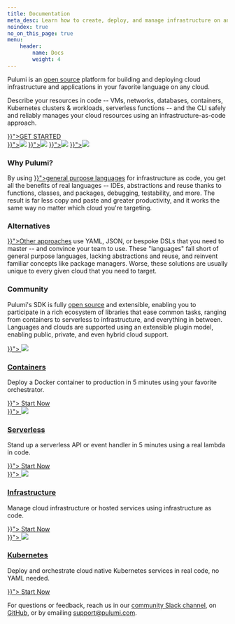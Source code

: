 ```yaml
---
title: Documentation
meta_desc: Learn how to create, deploy, and manage infrastructure on any cloud using Pulumi's open source infrastructure as code SDK.
noindex: true
no_on_this_page: true
menu:
    header:
        name: Docs
        weight: 4
---
```


Pulumi is an <a href="https://github.com/pulumi/pulumi" target="_blank">open source</a> platform for building and
deploying cloud infrastructure and applications in your favorite language on any cloud.

Describe your resources in code -- VMs, networks, databases, containers, Kubernetes clusters & workloads, serverless
functions -- and the CLI safely and reliably manages your cloud resources using an infrastructure-as-code approach.

<div class="flex justify-center py-6">
    <a class="btn btn-lg mx-1 my-1" href="{{< relref "/docs/quickstart" >}}">GET STARTED</a>
</div>

<div class="my-4 bg-gray-100 border-t border-b border-gray-300 md:flex justify-center py-8 max-w-6xl">
    <a href="{{< relref "/docs/quickstart/aws" >}}"><img src="/images/docs/quickstart/aws-purple.png"></a>
    <a href="{{< relref "/docs/quickstart/azure" >}}"><img src="/images/docs/quickstart/azure-purple.png"></a>
    <a href="{{< relref "/docs/quickstart/gcp" >}}"><img src="/images/docs/quickstart/gcp-purple.png"></a>
    <a href="{{< relref "/docs/quickstart/kubernetes" >}}"><img src="/images/docs/quickstart/k8s-purple.png"></a>
</div>

<div class="my-4 md:flex py-8">
    <div>
        <h3 class="no-anchor">Why Pulumi?</h3>
        <p class="text-sm text-gray-600">
            By using <a href="{{< relref "/docs/reference/languages" >}}">general purpose languages</a>
            for infrastructure as code,
            you get all the benefits of real languages -- IDEs, abstractions and
            reuse thanks to functions, classes, and packages, debugging, testability,
            and more. The result is far less copy and paste and greater productivity,
            and it works the same way no matter which cloud you're targeting.
        </p>
    </div>
    <div class="md:mx-8">
        <h3 class="no-anchor">Alternatives</h3>
        <p class="text-sm text-gray-600">
            <a href="{{< relref "/docs/reference/vs" >}}">Other approaches</a> use YAML,
            JSON, or bespoke DSLs that you need to
            master -- and convince your team to use. These "languages" fall short of
            general purpose languages, lacking abstractions and reuse, and reinvent
            familiar concepts like package managers. Worse, these solutions are usually
            unique to every given cloud that you need to target.
        </p>
    </div>
    <div>
        <h3 class="no-anchor">Community</h3>
        <p class="text-sm text-gray-600">
            Pulumi's SDK is fully <a href="https://github.com/pulumi/pulumi" target="_blank">open source</a>
            and extensible, enabling you to
            participate in a rich ecosystem of libraries that ease common tasks,
            ranging from containers to serverless to infrastructure, and everything
            in between. Languages and clouds are supported using an extensible
            plugin model, enabling public, private, and even hybrid cloud support.
        </p>
    </div>
</div>

<div class="my-4 bg-gray-100 border-t border-b border-gray-300 md:flex py-8 px-4 max-w-3xl">
    <div class="flex flex-col justify-between text-center h-full md:w-1/4 md:px-2 mb-12 md:mb-0">
        <a href="{{< relref "/docs/reference/tutorials/aws/tutorial-service" >}}">
            <img class="inline-block w-24" src="/images/docs/icon-feature-containers.svg">
            <h3 class="no-anchor mt-2 mb-0">Containers</h3>
        </a>
        <p class="mb-8 text-sm text-gray-600">
            Deploy a Docker container to production in 5 minutes using your favorite orchestrator.
        </p>
        <a class="btn btn-sm btn-secondary" href="{{< relref "/docs/reference/tutorials/aws/tutorial-service" >}}">
            Start Now
        </a>
    </div>
    <div class="flex flex-col justify-between text-center h-full md:w-1/4 md:px-2 mb-12 md:mb-0">
        <a href="{{< relref "/docs/reference/tutorials/aws/tutorial-rest-api" >}}">
            <img class="inline-block w-24" src="/images/docs/icon-feature-serverless.svg">
            <h3 class="no-anchor mt-2 mb-0">Serverless</h3>
        </a>
        <p class="mb-8 text-sm text-gray-600">
            Stand up a serverless API or event handler in 5 minutes using a real lambda in code.
        </p>
        <a class="btn btn-sm btn-secondary" href="{{< relref "/docs/reference/tutorials/aws/tutorial-rest-api" >}}">
            Start Now
        </a>
    </div>
    <div class="flex flex-col justify-between text-center h-full md:w-1/4 md:px-2 mb-12 md:mb-0">
        <a href="{{< relref "/docs/reference/tutorials/aws/tutorial-ec2-webserver" >}}">
            <img class="inline-block w-24" src="/images/docs/icon-feature-data.svg">
            <h3 class="no-anchor mt-2 mb-0">Infrastructure</h3>
        </a>
        <p class="mb-8 text-sm text-gray-600">
            Manage cloud infrastructure or hosted services using infrastructure as code.
        </p>
        <a class="btn btn-sm btn-secondary" href="{{< relref "/docs/reference/tutorials/aws/tutorial-ec2-webserver" >}}">
            Start Now
        </a>
    </div>
    <div class="flex flex-col justify-between text-center h-full md:w-1/4 md:px-2">
        <a href="{{< relref "/docs/quickstart/kubernetes" >}}">
            <img class="inline-block w-24" src="/images/docs/icon-feature-kubernetes.svg">
            <h3 class="no-anchor mt-2 mb-0">Kubernetes</h3>
        </a>
        <p class="mb-8 text-sm text-gray-600">
            Deploy and orchestrate cloud native Kubernetes services in real code, no YAML needed.
        </p>
        <a class="btn btn-sm btn-secondary" href="{{< relref "/docs/quickstart/kubernetes" >}}">
            Start Now
        </a>
    </div>
</div>

For questions or feedback, reach us in our [community Slack channel](https://slack.pulumi.com),
on [GitHub](https://github.com/pulumi), or by emailing [support@pulumi.com](mailto:support@pulumi.com).
